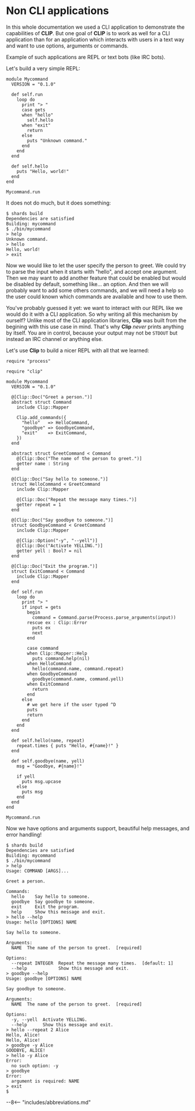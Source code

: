 # Non CLI applications

In this whole documentation we used a CLI application to demonstrate the capabilities of **CLIP**.
But one goal of **CLIP** is to work as well for a CLI application than for an application which interacts with users in a text way and want to use options, arguments or commands.

Example of such applications are REPL or text bots (like IRC bots).

Let's build a very simple REPL:

```Crystal
module Mycommand
  VERSION = "0.1.0"

  def self.run
    loop do
      print "> "
      case gets
      when "hello"
        self.hello
      when "exit"
        return
      else
        puts "Unknown command."
      end
    end
  end

  def self.hello
    puts "Hello, world!"
  end
end

Mycommand.run
```

It does not do much, but it does something:

```console
$ shards build
Dependencies are satisfied
Building: mycommand
$ ./bin/mycommand
> help
Unknown command.
> hello
Hello, world!
> exit
```

Now we would like to let the user specify the person to greet.
We could try to parse the input when it starts with "hello", and accept one argument.
Then we may want to add another feature that could be enabled but would be disabled by default, something like… an option.
And then we will probably want to add some others commands, and we will need a help so the user could known which commands are available and how to use them.

You've probably guessed it yet: we want to interact with our REPL like we would do it with a CLI application.
So why writing all this mechanism by ourself?
Unlike most of the CLI application libraries, **Clip** was built from the begining with this use case in mind.
That's why **Clip** _never_ prints anything by itself.
You are in control, because your output may not be `STDOUT` but instead an IRC channel or anything else.

Let's use **Clip** to build a nicer REPL with all that we learned:

```Crystal
require "process"

require "clip"

module Mycommand
  VERSION = "0.1.0"

  @[Clip::Doc("Greet a person.")]
  abstract struct Command
    include Clip::Mapper

    Clip.add_commands({
      "hello"   => HelloCommand,
      "goodbye" => GoodbyeCommand,
      "exit"    => ExitCommand,
    })
  end

  abstract struct GreetCommand < Command
    @[Clip::Doc("The name of the person to greet.")]
    getter name : String
  end

  @[Clip::Doc("Say hello to someone.")]
  struct HelloCommand < GreetCommand
    include Clip::Mapper

    @[Clip::Doc("Repeat the message many times.")]
    getter repeat = 1
  end

  @[Clip::Doc("Say goodbye to someone.")]
  struct GoodbyeCommand < GreetCommand
    include Clip::Mapper

    @[Clip::Option("-y", "--yell")]
    @[Clip::Doc("Activate YELLING.")]
    getter yell : Bool? = nil
  end

  @[Clip::Doc("Exit the program.")]
  struct ExitCommand < Command
    include Clip::Mapper
  end

  def self.run
    loop do
      print "> "
      if input = gets
        begin
          command = Command.parse(Process.parse_arguments(input))
        rescue ex : Clip::Error
          puts ex
          next
        end

        case command
        when Clip::Mapper::Help
          puts command.help(nil)
        when HelloCommand
          hello(command.name, command.repeat)
        when GoodbyeCommand
          goodbye(command.name, command.yell)
        when ExitCommand
          return
        end
      else
        # we get here if the user typed ^D
        puts
        return
      end
    end
  end

  def self.hello(name, repeat)
    repeat.times { puts "Hello, #{name}!" }
  end

  def self.goodbye(name, yell)
    msg = "Goodbye, #{name}!"

    if yell
      puts msg.upcase
    else
      puts msg
    end
  end
end

Mycommand.run
```

Now we have options and arguments support, beautiful help messages, and error handling!

```console
$ shards build
Dependencies are satisfied
Building: mycommand
$ ./bin/mycommand
> help
Usage: COMMAND [ARGS]...

Greet a person.

Commands:
  hello    Say hello to someone.
  goodbye  Say goodbye to someone.
  exit     Exit the program.
  help     Show this message and exit.
> hello --help
Usage: hello [OPTIONS] NAME

Say hello to someone.

Arguments:
  NAME  The name of the person to greet.  [required]

Options:
  --repeat INTEGER  Repeat the message many times.  [default: 1]
  --help            Show this message and exit.
> goodbye --help
Usage: goodbye [OPTIONS] NAME

Say goodbye to someone.

Arguments:
  NAME  The name of the person to greet.  [required]

Options:
  -y, --yell  Activate YELLING.
  --help      Show this message and exit.
> hello --repeat 2 Alice
Hello, Alice!
Hello, Alice!
> goodbye -y Alice
GOODBYE, ALICE!
> hello -y Alice
Error:
  no such option: -y
> goodbye
Error:
  argument is required: NAME
> exit
$
```

--8<-- "includes/abbreviations.md"
